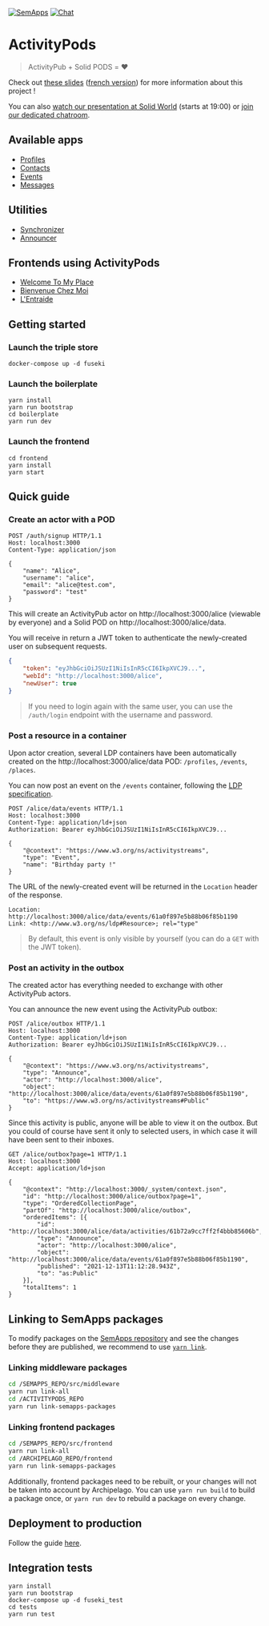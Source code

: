 [![SemApps](https://badgen.net/badge/Powered%20by/SemApps/28CDFB)](https://semapps.org) [![Chat](https://badgen.net/badge/chat/on%20rocket.chat/orange)](https://chat.lescommuns.org/channel/activitypods)

# ActivityPods

> ActivityPub + Solid PODS = ❤️

Check out [these slides](./proposal/proposal-english.pdf) ([french version](./proposal/proposal-french.pdf)) for more information about this project !

You can also [watch our presentation at Solid World](https://vimeo.com/691410463) (starts at 19:00) or [join our dedicated chatroom](https://chat.lescommuns.org/channel/activitypods).


## Available apps

- [Profiles](packages/profiles/README.md)
- [Contacts](packages/contacts/README.md)
- [Events](packages/events/README.md)
- [Messages](packages/messages/README.md)


## Utilities

- [Synchronizer](packages/synchronizer/README.md)
- [Announcer](packages/announcer/README.md)


## Frontends using ActivityPods

- [Welcome To My Place](https://github.com/assemblee-virtuelle/welcometomyplace)
- [Bienvenue Chez Moi](https://bienvenuechezmoi.org)
- [L'Entraide](https://lentraide.app)


## Getting started

### Launch the triple store

```
docker-compose up -d fuseki
```

### Launch the boilerplate

```
yarn install
yarn run bootstrap
cd boilerplate
yarn run dev
```

### Launch the frontend

```
cd frontend
yarn install
yarn start
```


## Quick guide

### Create an actor with a POD

```
POST /auth/signup HTTP/1.1
Host: localhost:3000
Content-Type: application/json

{
    "name": "Alice",
    "username": "alice",
    "email": "alice@test.com",
    "password": "test"
}
```

This will create an ActivityPub actor on http://localhost:3000/alice (viewable by everyone) and a Solid POD on http://localhost:3000/alice/data. 

You will receive in return a JWT token to authenticate the newly-created user on subsequent requests. 

```json
{
    "token": "eyJhbGciOiJSUzI1NiIsInR5cCI6IkpXVCJ9...",
    "webId": "http://localhost:3000/alice",
    "newUser": true
}
```

> If you need to login again with the same user, you can use the `/auth/login` endpoint with the username and password.

### Post a resource in a container

Upon actor creation, several LDP containers have been automatically created on the http://localhost:3000/alice/data POD: `/profiles`, `/events`, `/places`.

You can now post an event on the `/events` container, following the [LDP specification](https://www.w3.org/TR/ldp-primer/).

```
POST /alice/data/events HTTP/1.1
Host: localhost:3000
Content-Type: application/ld+json
Authorization: Bearer eyJhbGciOiJSUzI1NiIsInR5cCI6IkpXVCJ9...

{
    "@context": "https://www.w3.org/ns/activitystreams",
    "type": "Event",
    "name": "Birthday party !"
}
```

The URL of the newly-created event will be returned in the `Location` header of the response.

```
Location: http://localhost:3000/alice/data/events/61a0f897e5b88b06f85b1190
Link: <http://www.w3.org/ns/ldp#Resource>; rel="type"
```

> By default, this event is only visible by yourself (you can do a `GET`  with the JWT token).

### Post an activity in the outbox

The created actor has everything needed to exchange with other ActivityPub actors.

You can announce the new event using the ActivityPub outbox:

```
POST /alice/outbox HTTP/1.1
Host: localhost:3000
Content-Type: application/ld+json
Authorization: Bearer eyJhbGciOiJSUzI1NiIsInR5cCI6IkpXVCJ9...

{
    "@context": "https://www.w3.org/ns/activitystreams",
    "type": "Announce",
    "actor": "http://localhost:3000/alice",
    "object": "http://localhost:3000/alice/data/events/61a0f897e5b88b06f85b1190",
    "to": "https://www.w3.org/ns/activitystreams#Public"
}
```

Since this activity is public, anyone will be able to view it on the outbox. But you could of course have sent it only to selected users, in which case it will have been sent to their inboxes.

```
GET /alice/outbox?page=1 HTTP/1.1
Host: localhost:3000
Accept: application/ld+json

{
    "@context": "http://localhost:3000/_system/context.json",
    "id": "http://localhost:3000/alice/outbox?page=1",
    "type": "OrderedCollectionPage",
    "partOf": "http://localhost:3000/alice/outbox",
    "orderedItems": [{
        "id": "http://localhost:3000/alice/data/activities/61b72a9cc7ff2f4bbb85606b",
        "type": "Announce",
        "actor": "http://localhost:3000/alice",
        "object": "http://localhost:3000/alice/data/events/61a0f897e5b88b06f85b1190",
        "published": "2021-12-13T11:12:28.943Z",
        "to": "as:Public"
    }],
    "totalItems": 1
}
```

## Linking to SemApps packages

To modify packages on the [SemApps repository](https://github.com/assemblee-virtuelle/semapps) and see the changes before they are published, we recommend to use [`yarn link`](https://classic.yarnpkg.com/en/docs/cli/link/).

### Linking middleware packages

```bash
cd /SEMAPPS_REPO/src/middleware
yarn run link-all
cd /ACTIVITYPODS_REPO
yarn run link-semapps-packages
```

### Linking frontend packages

```bash
cd /SEMAPPS_REPO/src/frontend
yarn run link-all
cd /ARCHIPELAGO_REPO/frontend
yarn run link-semapps-packages
```

Additionally, frontend packages need to be rebuilt, or your changes will not be taken into account by Archipelago.
You can use `yarn run build` to build a package once, or `yarn run dev` to rebuild a package on every change.


## Deployment to production

Follow the guide [here](deploy/README.md).


## Integration tests

```
yarn install
yarn run bootstrap
docker-compose up -d fuseki_test
cd tests
yarn run test
```
